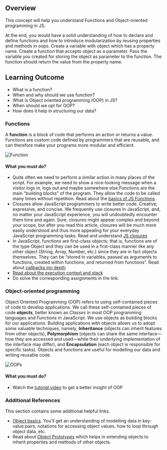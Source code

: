 ## Overview

This concept will help you understand Functions and Object-oriented programming in JS.

At the end, you would have a solid understanding of how to declare and define functions and how to introduce modularization by reusing properties and methods in oops. Create a variable with object which has a property name. Create a function that accepts object as a parameter. Pass the variable you created for storing the object as parameter to the function. The function should return the value from the property name.

## Learning Outcome

- What is a function?
- When and why should we use function?
- What is Object oriented programming (OOP) in JS?
- When should we opt for OOP?
- How does it help in structuring our data?

### Functions

A **function** is a block of code that performs an action or returns a value. Functions are custom code defined by programmers that are reusable, and can therefore make your programs more modular and efficient.

![Function](https://raw.githubusercontent.com/greyatom-school/the-minerva-project/master/FEWD/sprint_3/1.Basics%20of%20Javascript%20programming/images/function.jpg)

#### What you must do?

- Quite often we need to perform a similar action in many places of the script. For example, we need to show a nice-looking message when a visitor logs in, logs out and maybe somewhere else.Functions are the main “building blocks” of the program. They allow the code to be called many times without repetition. Read about the [basics of JS Functions](https://javascript.info/function-basics)
- Closures allow JavaScript programmers to write better code. Creative, expressive, and concise. We frequently use closures in JavaScript, and, no matter your JavaScript experience, you will undoubtedly encounter them time and again. Sure, closures might appear complex and beyond your scope, but after you read this article, closures will be much more easily understood and thus more appealing for your everyday JavaScript programming tasks. Read and understand [JS closures](https://javascriptissexy.com/understand-javascript-closures-with-ease/)
- In JavaScript, functions are first-class objects; that is, functions are of the type Object and they can be used in a first-class manner like any other object (String, Array, Number, etc.) since they are in fact objects themselves. They can be “stored in variables, passed as arguments to functions, created within functions, and returned from functions”. Read about [callbacks inn depth](http://javascriptissexy.com/understand-javascript-callback-functions-and-use-them/)
- [Read about the execution context and stack](http://davidshariff.com/blog/what-is-the-execution-context-in-javascript/)
- Do solve the corresponding assignments in the link.

### Object-oriented programming

Object Oriented Programming (OOP) refers to using self-contained pieces of code to develop applications. We call these self-contained pieces of code **objects**, better known as _Classes_ in most OOP programming languages and _Functions_ in JavaScript. We use objects as building blocks for our applications. Building applications with objects allows us to adopt some valuable techniques, namely, **Inheritance** (objects can inherit features from other objects), **Polymorphism** (objects can share the same interface—how they are accessed and used—while their underlying implementation of the interface may differ), and **Encapsulation** (each object is responsible for specific tasks). Objects and functions are useful for modelling our data and writing reusable code.

![OOPs](https://raw.githubusercontent.com/greyatom-school/the-minerva-project/master/FEWD/sprint_3/1.Basics%20of%20Javascript%20programming/images/oops.png)

#### What you must do?

- Watch the [tutorial video](http://www.objectplayground.com/) to get a better insight of OOP

### Additional References

This section contains some additional helpful links.

- [Object basics](https://javascript.info/object-basics). You'll get an understanding of modelling data in key-value pairs, notations for accessing object values, how to loop through object data, etc.
- Read about [Object Prototypes](https://javascript.info/prototypes) which helps in extending objects to inherit properties and methods of other objects.

